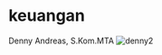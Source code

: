 # keuangan
Denny Andreas, S.Kom.MTA
![denny2](https://user-images.githubusercontent.com/64694913/207531807-e4c79e8d-ac50-46c4-a66d-940023d7e6bd.jpg)

